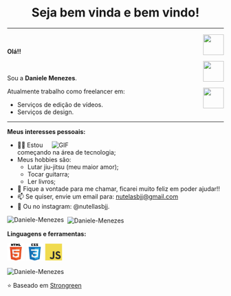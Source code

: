 <h1 align="center"> Seja bem vinda e bem vindo! </h1>
<hr />
<a href="https://github.com/danielebjj" target="_blank">
  <img align="right" src="https://cdn.iconscout.com/icon/free/png-256/github-108-438008.png" width="48px" height="48px">
</a><br />
<p align="left" > 
  <b>Olá!!</b>
</p>
<a href="https://www.instagram.com/nutellasbjj/" target="_blank">
  <img align="right" src="https://cdn.icon-icons.com/icons2/1211/PNG/512/1491579602-yumminkysocialmedia36_83067.png" width="48px" height="48px">
</a><br />
<p align="left" >
Sou a <b> Daniele Menezes</b>.
</p>
<p align="left" >
<a href="https://www.linkedin.com/in/daniele-menezes-3081a9197/" target="_blank">
  <img align="right" src="https://i.ibb.co/Kx2GSrT/linkedin.png" width="48px" height="48px">
</a>
<p align="left" >
Atualmente trabalho como freelancer em:
</p>
<p align="left" >
<ul>
  <li> Serviços de edição de vídeos. </li>
  <li> Serviços de design. </li>
</ul>
</p>
</p>

<hr />

**Meus interesses pessoais:**

<img align="right" alt="GIF" src="https://octocat-generator-assets.githubusercontent.com/my-octocat-1626552720080.png" width="400px" />


- 👩‍💻 Estou começando na área de tecnologia;
- Meus hobbies são: 
  - Lutar jiu-jitsu (meu maior amor); 
  - Tocar guitarra;
  - Ler livros; 
- 💬 Fique a vontade para me chamar, ficarei muito feliz em poder ajudar!!
- 📫 Se quiser, envie um email para: nutelasbjj@gmail.com 
- 📲 Ou no instagram: @nutellasbjj.

<p>
  <img align="left" src="https://github-readme-stats.vercel.app/api/top-langs/?username=danielebjj&layout=compact&theme=graywhite&title_color=268bd2" alt="Daniele-Menezes" />
</p>
<p>&nbsp;
  <img align="center" src="https://github-readme-stats.vercel.app/api?username=danielebjj&count_private=true&show_icons=true&theme=graywhite&icon_color=268bd2&title_color=268bd2" alt="Daniele-Menezes" />
  
</p>

**Linguagens e ferramentas:**  

<p align="left">
<img src="https://raw.githubusercontent.com/devicons/devicon/master/icons/html5/html5-original-wordmark.svg" alt="html5" width="40" height="40"/> 
<img src="https://raw.githubusercontent.com/devicons/devicon/master/icons/css3/css3-original-wordmark.svg" alt="css3" width="40" height="40"/> 
<img src="https://raw.githubusercontent.com/devicons/devicon/master/icons/javascript/javascript-original.svg" alt="javascript" width="40" height="40"/> 

</p>




<p align="left"> <img src="https://komarev.com/ghpvc/?username=danielebjj" alt="Daniele-Menezes" /> </p>

⭐️ Baseado em [Strongreen](https://github.com/Strongreen)

